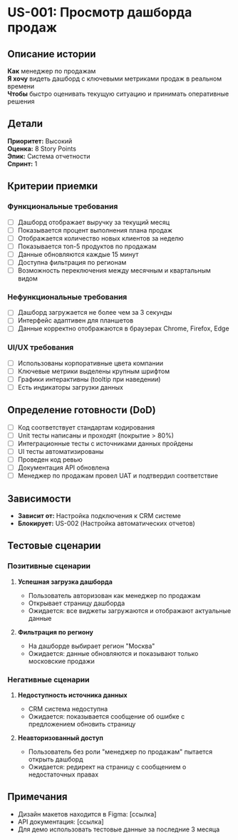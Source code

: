 # US-001: Просмотр дашборда продаж

## Описание истории
**Как** менеджер по продажам  
**Я хочу** видеть дашборд с ключевыми метриками продаж в реальном времени  
**Чтобы** быстро оценивать текущую ситуацию и принимать оперативные решения

## Детали
**Приоритет:** Высокий  
**Оценка:** 8 Story Points  
**Эпик:** Система отчетности  
**Спринт:** 1

## Критерии приемки

### Функциональные требования
- [ ] Дашборд отображает выручку за текущий месяц
- [ ] Показывается процент выполнения плана продаж
- [ ] Отображается количество новых клиентов за неделю
- [ ] Показывается топ-5 продуктов по продажам
- [ ] Данные обновляются каждые 15 минут
- [ ] Доступна фильтрация по регионам
- [ ] Возможность переключения между месячным и квартальным видом

### Нефункциональные требования
- [ ] Дашборд загружается не более чем за 3 секунды
- [ ] Интерфейс адаптивен для планшетов
- [ ] Данные корректно отображаются в браузерах Chrome, Firefox, Edge

### UI/UX требования
- [ ] Использованы корпоративные цвета компании
- [ ] Ключевые метрики выделены крупным шрифтом
- [ ] Графики интерактивны (tooltip при наведении)
- [ ] Есть индикаторы загрузки данных

## Определение готовности (DoD)
- [ ] Код соответствует стандартам кодирования
- [ ] Unit тесты написаны и проходят (покрытие > 80%)
- [ ] Интеграционные тесты с источниками данных пройдены
- [ ] UI тесты автоматизированы
- [ ] Проведен код ревью
- [ ] Документация API обновлена
- [ ] Менеджер по продажам провел UAT и подтвердил соответствие

## Зависимости
- **Зависит от:** Настройка подключения к CRM системе
- **Блокирует:** US-002 (Настройка автоматических отчетов)

## Тестовые сценарии

### Позитивные сценарии
1. **Успешная загрузка дашборда**
   - Пользователь авторизован как менеджер по продажам
   - Открывает страницу дашборда
   - Ожидается: все виджеты загружаются и отображают актуальные данные

2. **Фильтрация по региону**
   - На дашборде выбирает регион "Москва"
   - Ожидается: данные обновляются и показывают только московские продажи

### Негативные сценарии
1. **Недоступность источника данных**
   - CRM система недоступна
   - Ожидается: показывается сообщение об ошибке с предложением обновить страницу

2. **Неавторизованный доступ**
   - Пользователь без роли "менеджер по продажам" пытается открыть дашборд
   - Ожидается: редирект на страницу с сообщением о недостаточных правах

## Примечания
- Дизайн макетов находится в Figma: [ссылка]
- API документация: [ссылка]
- Для демо использовать тестовые данные за последние 3 месяца
